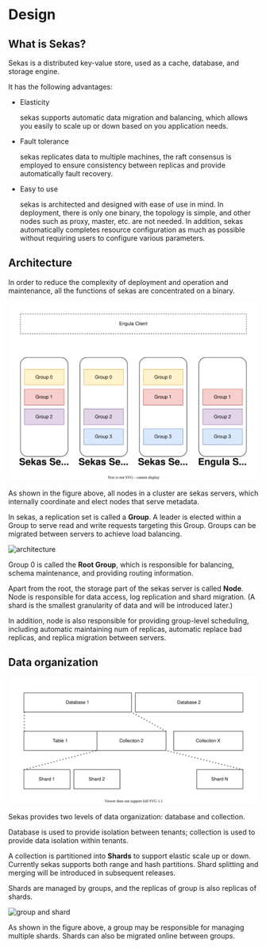 # Design

## What is Sekas?

Sekas is a distributed key-value store, used as a cache, database, and storage engine.

It has the following advantages:

- Elasticity

    sekas supports automatic data migration and balancing, which allows you easily to scale up or down based on you application needs.

- Fault tolerance

    sekas replicates data to multiple machines, the raft consensus is employed to ensure consistency between replicas and provide automatically fault recovery.

- Easy to use

    sekas is architected and designed with ease of use in mind. In deployment, there is only one binary, the topology is simple, and other nodes such as proxy, master, etc. are not needed. In addition, sekas automatically completes resource configuration as much as possible without requiring users to configure various parameters.

## Architecture

In order to reduce the complexity of deployment and operation and maintenance, all the functions of sekas are concentrated on a binary.

![topology][topology]

[topology]: ./img/topology.drawio.svg

As shown in the figure above, all nodes in a cluster are sekas servers, which internally coordinate and elect nodes that serve metadata.

In sekas, a replication set is called a **Group**. A leader is elected within a Group to serve read and write requests targeting this Group. Groups can be migrated between servers to achieve load balancing.

![architecture][architecture]

[architecture]: ./img/architecture.drawio.svg

Group 0 is called the **Root Group**, which is responsible for balancing, schema maintenance, and providing routing information.

Apart from the root, the storage part of the sekas server is called **Node**. Node is responsible for data access, log replication and shard migration. (A shard is the smallest granularity of data and will be introduced later.)

In addition, node is also responsible for providing group-level scheduling, including automatic maintaining num of replicas, automatic replace bad replicas, and replica migration between servers.

## Data organization

![data organization][data-organization]

[data-organization]: ./img/data-organization.drawio.svg

Sekas provides two levels of data organization: database and collection.

Database is used to provide isolation between tenants; collection is used to provide data isolation within tenants.

A collection is partitioned into **Shards** to support elastic scale up or down. Currently sekas supports both range and hash partitions. Shard splitting and merging will be introduced in subsequent releases.

Shards are managed by groups, and the replicas of group is also replicas of shards.

![group and shard][group-and-shard]

[group-and-shard]: ./img/group-and-shard.drawio.svg

As shown in the figure above, a group may be responsible for managing multiple shards. Shards can also be migrated online between groups.
